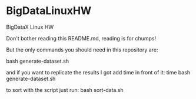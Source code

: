 # BigDataLinuxHW
BigDataX Linux HW

Don't bother reading this README.md, reading is for chumps!

But the only commands you should need in this repository are:

  bash generate-dataset.sh <filename> <number of records>
  
and if you want to replicate the results I got add time in front of it:
  time bash generate-dataset.sh <filename> <number of records>
  
to sort with the script just run:
  bash sort-data.sh <filename>
  
  
